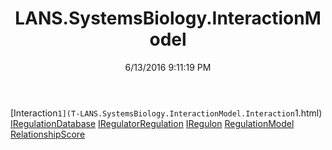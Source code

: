 ﻿---
title: LANS.SystemsBiology.InteractionModel
date: 6/13/2016 9:11:19 PM
---

[Interaction`1](T-LANS.SystemsBiology.InteractionModel.Interaction`1.html)
[IRegulationDatabase](T-LANS.SystemsBiology.InteractionModel.IRegulationDatabase.html)
[IRegulatorRegulation](T-LANS.SystemsBiology.InteractionModel.IRegulatorRegulation.html)
[IRegulon](T-LANS.SystemsBiology.InteractionModel.IRegulon.html)
[RegulationModel](T-LANS.SystemsBiology.InteractionModel.RegulationModel.html)
[RelationshipScore](T-LANS.SystemsBiology.InteractionModel.RelationshipScore.html)
